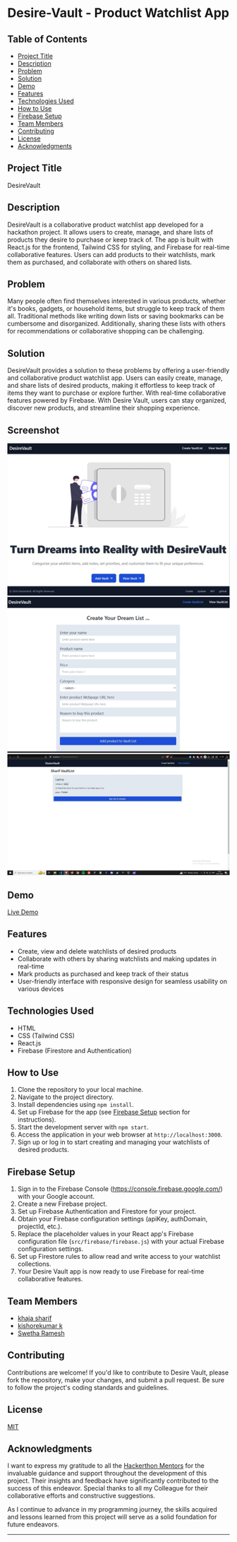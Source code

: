# Desire-Vault - Product Watchlist App

## Table of Contents

- [Project Title](#project-title)
- [Description](#description)
- [Problem](#problem)
- [Solution](#solution)
- [Demo](#demo)
- [Features](#features)
- [Technologies Used](#technologies-used)
- [How to Use](#how-to-use)
- [Firebase Setup](#firebase-setup)
- [Team Members](#team-Members)
- [Contributing](#contributing)
- [License](#license)
- [Acknowledgments](#acknowledgments)

## Project Title

DesireVault

## Description

DesireVault is a collaborative product watchlist app developed for a hackathon project. It allows users to create, manage, and share lists of products they desire to purchase or keep track of. The app is built with React.js for the frontend, Tailwind CSS for styling, and Firebase for real-time collaborative features. Users can add products to their watchlists, mark them as purchased, and collaborate with others on shared lists.

## Problem

Many people often find themselves interested in various products, whether it's books, gadgets, or household items, but struggle to keep track of them all. Traditional methods like writing down lists or saving bookmarks can be cumbersome and disorganized. Additionally, sharing these lists with others for recommendations or collaborative shopping can be challenging.

## Solution

DesireVault provides a solution to these problems by offering a user-friendly and collaborative product watchlist app. Users can easily create, manage, and share lists of desired products, making it effortless to keep track of items they want to purchase or explore further. With real-time collaborative features powered by Firebase. With Desire Vault, users can stay organized, discover new products, and streamline their shopping experience.


## Screenshot

<div >
  <img src="./public/home-page-1.jpg"/>
  <img src="./public/createlist-page.jpg"/>
  <img src="./public/viewlist-page.jpg"/>
</div>

## Demo

[Live Demo](https://desire-vault.vercel.app/) 


## Features

- Create, view and delete watchlists of desired products
- Collaborate with others by sharing watchlists and making updates in real-time
- Mark products as purchased and keep track of their status
- User-friendly interface with responsive design for seamless usability on various devices

## Technologies Used

- HTML
- CSS (Tailwind CSS)
- React.js
- Firebase (Firestore and Authentication)

## How to Use

1. Clone the repository to your local machine.
2. Navigate to the project directory.
3. Install dependencies using `npm install`.
4. Set up Firebase for the app (see [Firebase Setup](#firebase-setup) section for instructions).
5. Start the development server with `npm start`.
6. Access the application in your web browser at `http://localhost:3000`.
7. Sign up or log in to start creating and managing your watchlists of desired products.

## Firebase Setup

1. Sign in to the Firebase Console (https://console.firebase.google.com/) with your Google account.
2. Create a new Firebase project.
3. Set up Firebase Authentication and Firestore for your project.
4. Obtain your Firebase configuration settings (apiKey, authDomain, projectId, etc.).
5. Replace the placeholder values in your React app's Firebase configuration file (`src/firebase/firebase.js`) with your actual Firebase configuration settings.
6. Set up Firestore rules to allow read and write access to your watchlist collections.
7. Your Desire Vault app is now ready to use Firebase for real-time collaborative features.


## Team Members

- [khaja sharif](https://github.com/sharif-22/)
- [kishorekumar k](https://github.com/kishorekumar-kp)
- [Swetha Ramesh](https://github.com/SwethaDSalvatore/)

## Contributing

Contributions are welcome! If you'd like to contribute to Desire Vault, please fork the repository, make your changes, and submit a pull request. Be sure to follow the project's coding standards and guidelines.

## License

[MIT](./LICENSE.md)

## Acknowledgments

I want to express my gratitude to all the [Hackerthon Mentors](https://www.youtube.com/live/EjINeXPxjtw?si=xEGLy5UMvKvDXLGE) for the invaluable guidance and support throughout the development of this project. Their insights and feedback have significantly contributed to the success of this endeavor. Special thanks to all my Colleague for their collaborative efforts and constructive suggestions.

As I continue to advance in my programming journey, the skills acquired and lessons learned from this project will serve as a solid foundation for future endeavors.

--- 
